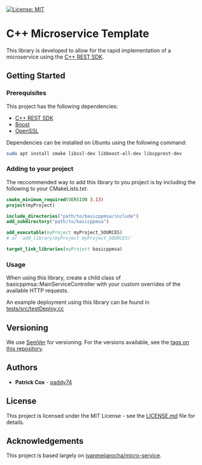 [![License: MIT](https://img.shields.io/badge/License-MIT-yellow.svg)](https://opensource.org/licenses/MIT)

# C++ Microservice Template

This library is developed to allow for the rapid implementation of a microservice using the [C++ REST SDK](https://github.com/Microsoft/cpprestsdk).

## Getting Started

### Prerequisites

This project has the following dependencies:

- [C++ REST SDK](https://github.com/Microsoft/cpprestsdk)
- [Boost](https://github.com/boostorg/boost)
- [OpenSSL](https://github.com/boostorg/boost)

Dependencies can be installed on Ubuntu using the following command:

```bash
sudo apt install cmake libssl-dev libboost-all-dev libcpprest-dev
```

### Adding to your project

The reccommended way to add this library to you project is by including the following to your CMakeLists.txt:

```cmake
cmake_minimum_required(VERSION 3.13)
project(myProject)

include_directories("path/to/basicppmsa/include")
add_subdirectory("path/to/basicppmsa")

add_executable(myProject myProject_SOURCES)
# or `add_library(myProject myProject_SOURCES)`

target_link_libraries(myProject basicppmsa)
```

### Usage

When using this library, create a child class of basicppmsa::MainServiceController with your custom overrides of the available HTTP requests.

An example deployment using this library can be found in [tests/src/testDeploy.cc](tests/src/testDeploy.cc)

## Versioning

We use [SemVer](http://semver.org/) for versioning. For the versions available, see the [tags on this repository](tags).

## Authors

- **Patrick Cox** - [paddy74](https://github.com/paddy74)

## License

This project is licensed under the MIT License - see the [LICENSE.md](LICENSE.md) file for details.

## Acknowledgements

This project is based largely on [ivanmejiarocha/micro-service](https://github.com/ivanmejiarocha/micro-service).

